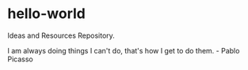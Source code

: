 # hello-world
Ideas and Resources Repository.

I am always doing things I can't do, that's how I get to do them. - Pablo Picasso
